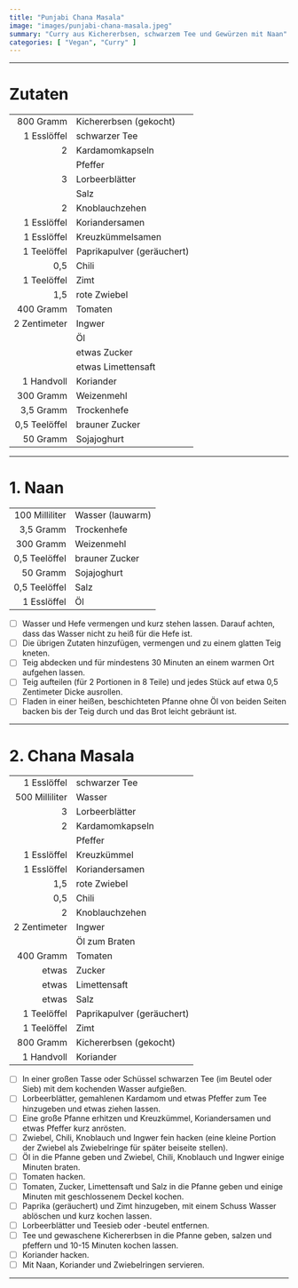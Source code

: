 ```yaml
---
title: "Punjabi Chana Masala"
image: "images/punjabi-chana-masala.jpeg"
summary: "Curry aus Kichererbsen, schwarzem Tee und Gewürzen mit Naan"
categories: [ "Vegan", "Curry" ]
---
```


---

# Zutaten

|                |                            |
|---------------:|:---------------------------|
|      800 Gramm | Kichererbsen (gekocht)     |
|    1 Esslöffel | schwarzer Tee              |
|              2 | Kardamomkapseln            |
|                | Pfeffer                    |
|              3 | Lorbeerblätter             |
|                | Salz                       |
|              2 | Knoblauchzehen             |
|    1 Esslöffel | Koriandersamen             |
|    1 Esslöffel | Kreuzkümmelsamen           |
|    1 Teelöffel | Paprikapulver (geräuchert) |
|            0,5 | Chili                      |
|    1 Teelöffel | Zimt                       |
|            1,5 | rote Zwiebel               |
|      400 Gramm | Tomaten                    |
|   2 Zentimeter | Ingwer                     |
|                | Öl                         |
|                | etwas Zucker               |
|                | etwas Limettensaft         |
|     1 Handvoll | Koriander                  |
|      300 Gramm | Weizenmehl                 |
|      3,5 Gramm | Trockenhefe                |
|  0,5 Teelöffel | brauner Zucker             |
|       50 Gramm | Sojajoghurt                |

---

# 1. Naan

|                |                  |
|---------------:|:-----------------|
| 100 Milliliter | Wasser (lauwarm) |
|      3,5 Gramm | Trockenhefe      |
|      300 Gramm | Weizenmehl       |
|  0,5 Teelöffel | brauner Zucker   |
|       50 Gramm | Sojajoghurt      |
|  0,5 Teelöffel | Salz             |
|    1 Esslöffel | Öl               |

- [ ] Wasser und Hefe vermengen und kurz stehen lassen. Darauf achten, dass das Wasser nicht zu heiß für die Hefe ist.
- [ ] Die übrigen Zutaten hinzufügen, vermengen und zu einem glatten Teig kneten.
- [ ] Teig abdecken und für mindestens 30 Minuten an einem warmen Ort aufgehen lassen.
- [ ] Teig aufteilen (für 2 Portionen in 8 Teile) und jedes Stück auf etwa 0,5 Zentimeter Dicke ausrollen.
- [ ] Fladen in einer heißen, beschichteten Pfanne ohne Öl von beiden Seiten backen bis der Teig durch und das Brot
  leicht gebräunt ist.

---

# 2. Chana Masala

|                |                            |
|---------------:|:---------------------------|
|    1 Esslöffel | schwarzer Tee              |
| 500 Milliliter | Wasser                     |
|              3 | Lorbeerblätter             |
|              2 | Kardamomkapseln            |
|                | Pfeffer                    |
|    1 Esslöffel | Kreuzkümmel                |
|    1 Esslöffel | Koriandersamen             |
|            1,5 | rote Zwiebel               |
|            0,5 | Chili                      |
|              2 | Knoblauchzehen             |
|   2 Zentimeter | Ingwer                     |
|                | Öl zum Braten              |
|      400 Gramm | Tomaten                    |
|          etwas | Zucker                     |
|          etwas | Limettensaft               |
|          etwas | Salz                       |
|    1 Teelöffel | Paprikapulver (geräuchert) |
|    1 Teelöffel | Zimt                       |
|      800 Gramm | Kichererbsen (gekocht)     |
|     1 Handvoll | Koriander                  |

- [ ] In einer großen Tasse oder Schüssel schwarzen Tee (im Beutel oder Sieb) mit dem kochenden Wasser aufgießen.
- [ ] Lorbeerblätter, gemahlenen Kardamom und etwas Pfeffer zum Tee hinzugeben und etwas ziehen lassen.
- [ ] Eine große Pfanne erhitzen und Kreuzkümmel, Koriandersamen und etwas Pfeffer kurz anrösten.
- [ ] Zwiebel, Chili, Knoblauch und Ingwer fein hacken (eine kleine Portion der Zwiebel als Zwiebelringe für später
  beiseite stellen).
- [ ] Öl in die Pfanne geben und Zwiebel, Chili, Knoblauch und Ingwer einige Minuten braten.
- [ ] Tomaten hacken.
- [ ] Tomaten, Zucker, Limettensaft und Salz in die Pfanne geben und einige Minuten mit geschlossenem Deckel kochen.
- [ ] Paprika (geräuchert) und Zimt hinzugeben, mit einem Schuss Wasser ablöschen und kurz kochen lassen.
- [ ] Lorbeerblätter und Teesieb oder -beutel entfernen.
- [ ] Tee und gewaschene Kichererbsen in die Pfanne geben, salzen und pfeffern und 10-15 Minuten kochen lassen.
- [ ] Koriander hacken.
- [ ] Mit Naan, Koriander und Zwiebelringen servieren.

---
